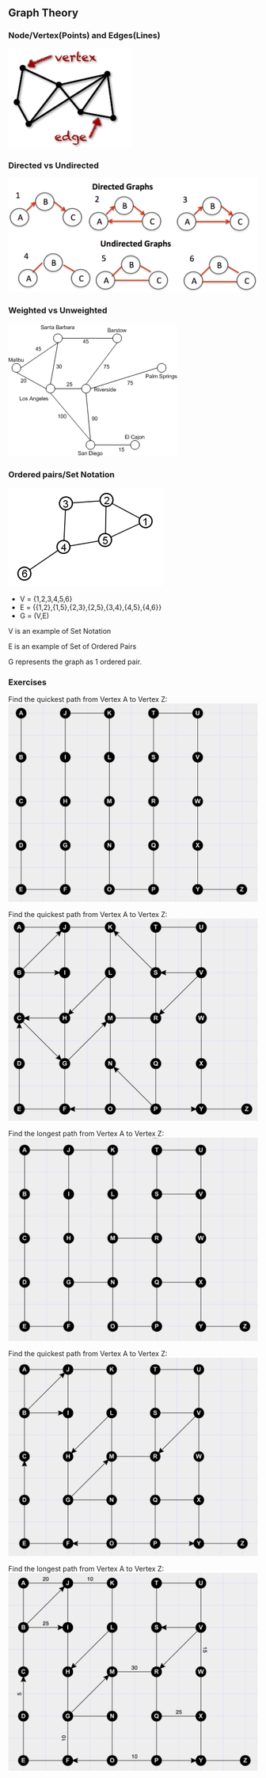 ## Graph Theory

### Node/Vertex(Points) and Edges(Lines)

![vertexAndEdge](vertexAndEdge.png)

### Directed vs Undirected
![directedAndUndirected](directedAndUndirected.png)

### Weighted vs Unweighted
![weightedAndUnweighted](weightedAndUnweighted.gif)

### Ordered pairs/Set Notation
![sixNodeGraph](sixNodeGraph.jpg)

- V = {1,2,3,4,5,6}
- E = {{1,2},{1,5},{2,3},{2,5},{3,4},{4,5},{4,6}}
- G = (V,E)

V is an example of Set Notation

E is an example of Set of Ordered Pairs

G represents the graph as 1 ordered pair.

### Exercises
Find the quickest path from Vertex A to Vertex Z:
![img1](exerciseImages/img1.png)

Find the quickest path from Vertex A to Vertex Z:
![img2](exerciseImages/img2.png)

Find the longest path from Vertex A to Vertex Z:
![img3](exerciseImages/img3.png)

Find the quickest path from Vertex A to Vertex Z:
![img4](exerciseImages/img4.png)

Find the longest path from Vertex A to Vertex Z:
![img5](exerciseImages/img5.png)
